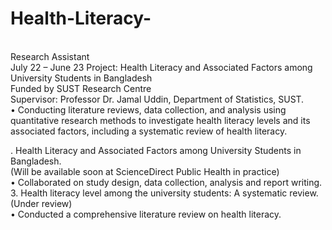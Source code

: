 # Health-Literacy-
<br>
Research Assistant    <br>                                                                                                                                   July 22 – June 23 
Project: Health Literacy and Associated Factors among University Students in Bangladesh <br>
Funded by SUST Research Centre  <br>
Supervisor: Professor Dr. Jamal Uddin, Department of Statistics, SUST. <br>
• Conducting literature reviews, data collection, and analysis using quantitative research methods to investigate 
health literacy levels and its associated factors, including a systematic review of health literacy. 
<br>

. Health Literacy and Associated Factors among University Students in Bangladesh.  <br>
(Will be available soon at ScienceDirect Public Health in practice) <br> 
• Collaborated on study design, data collection, analysis and report writing. <br>
3. Health literacy level among the university students: A systematic review. (Under review)  <br> 
• Conducted a comprehensive literature review on health literacy. <br>

